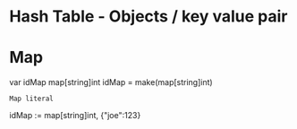 # Hash Table - Objects / key value pair

# Map

var idMap map[string]int
idMap = make(map[string]int)

`Map literal`

idMap := map[string]int, {"joe":123}
